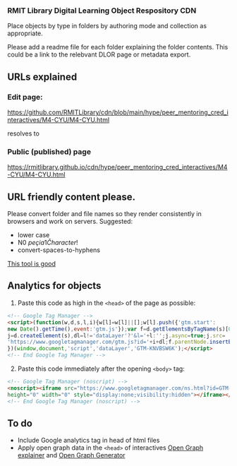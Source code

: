 ### RMIT Library Digital Learning Object Respository CDN

Place objects by type in folders by authoring mode and collection as appropriate. 

Please add a readme file for each folder explaining the folder contents. This could be a link to the relebvant DLOR page or metadata export.

## URLs explained

### Edit page:

https://github.com/RMITLibrary/cdn/blob/main/hype/peer_mentoring_cred_interactives/M4-CYU/M4-CYU.html

resolves to
### Public (published) page

https://rmitlibrary.github.io/cdn/hype/peer_mentoring_cred_interactives/M4-CYU/M4-CYU.html


## URL friendly content please.

Please convert folder and file names so they render consistently in browsers and work on servers. Suggested:
* lower case
* N0 $peçia1 Čharacter$!
* convert-spaces-to-hyphens

[This tool is good](http://rapid-tools.net/online-remove-all-special-characters-replace-spaces-with-hyphens)

## Analytics for objects

1. Paste this code as high in the `<head>` of the page as possible:
```html
<!-- Google Tag Manager -->
<script>(function(w,d,s,l,i){w[l]=w[l]||[];w[l].push({'gtm.start':
new Date().getTime(),event:'gtm.js'});var f=d.getElementsByTagName(s)[0],
j=d.createElement(s),dl=l!='dataLayer'?'&l='+l:'';j.async=true;j.src=
'https://www.googletagmanager.com/gtm.js?id='+i+dl;f.parentNode.insertBefore(j,f);
})(window,document,'script','dataLayer','GTM-KNVBSW6K');</script>
<!-- End Google Tag Manager -->
```

2. Paste this code immediately after the opening `<body>` tag:
```html
<!-- Google Tag Manager (noscript) -->
<noscript><iframe src="https://www.googletagmanager.com/ns.html?id=GTM-KNVBSW6K"
height="0" width="0" style="display:none;visibility:hidden"></iframe></noscript>
<!-- End Google Tag Manager (noscript) -->
```

## To do

* Include Google analytics tag in head of html files
* Apply open graph data in the `<head>` of interactives [Open Graph explainer](https://ogp.me) and [Open Graph Generator](https://smallseotools.com/open-graph-generator/)
